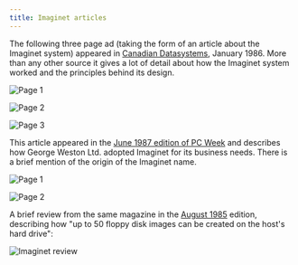 ```yaml
---
title: Imaginet articles
---
```


The following three page ad (taking the form of an article about the Imaginet system)
appeared in [Canadian Datasystems](https://archive.org/details/sim_it-magazine_1986-01_18_1/page/n44/mode/1up),
January 1986. More than any other source it gives a lot of detail about how the Imaginet
system worked and the principles behind its design.

![Page 1](articles/imaginet-design1.jpg)

![Page 2](articles/imaginet-design2.jpg)

![Page 3](articles/imaginet-design3.jpg)

This article appeared in the [June 1987 edition of PC Week](https://archive.org/details/sim_eweek_1987-06-09_4_23/page/n182/mode/1up?view=theater)
and describes how George Weston Ltd. adopted Imaginet for its business needs.
There is a brief mention of the origin of the Imaginet name.

![Page 1](articles/pcweek-jun1987-1.jpg)

![Page 2](articles/pcweek-jun1987-2.jpg)

A brief review from the same magazine in the [August 1985](https://archive.org/details/sim_it-magazine_1985-08_17_8/page/n5/mode/2up)
edition, describing how "up to 50 floppy disk images can be created on the
host's hard drive":

![Imaginet review](articles/imaginet-review.jpg)

